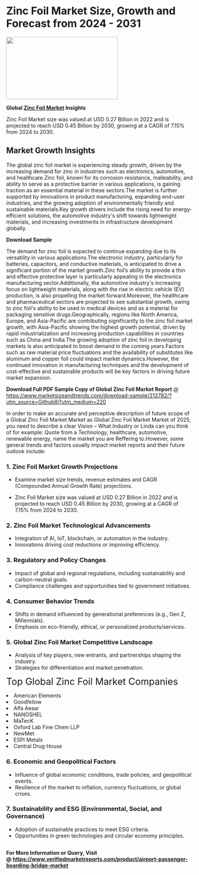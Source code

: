 <H1>Zinc Foil Market Size, Growth and Forecast from 2024 - 2031</H1><img class="aligncenter size-medium wp-image-584254" src="https://thirdeyenews.in/wp-content/uploads/2024/09/Global-Market-Research-300x168.jpeg" alt="" width="300" height="168" /><p><strong>Global&nbsp;<a href="https://www.marketsizeandtrends.com/download-sample/212782/?utm_source=Github8j?utm_medium=220">Zinc Foil Market</a> Insights</strong></p><p>Zinc Foil Market size was valued at USD 0.27 Billion in 2022 and is projected to reach USD 0.45 Billion by 2030, growing at a CAGR of 7.15% from 2024 to 2030.</p><p><h2>Market Growth Insights</h2> <p>The global zinc foil market is experiencing steady growth, driven by the increasing demand for zinc in industries such as electronics, automotive, and healthcare.Zinc foil, known for its corrosion resistance, malleability, and ability to serve as a protective barrier in various applications, is gaining traction as an essential material in these sectors.The market is further supported by innovations in product manufacturing, expanding end-user industries, and the growing adoption of environmentally friendly and sustainable materials.Key growth drivers include the rising need for energy-efficient solutions, the automotive industry's shift towards lightweight materials, and increasing investments in infrastructure development globally.</p> <p><strong>Download Sample</strong></p> <p>The demand for zinc foil is expected to continue expanding due to its versatility in various applications.The electronic industry, particularly for batteries, capacitors, and conductive materials, is anticipated to drive a significant portion of the market growth.Zinc foil’s ability to provide a thin and effective protective layer is particularly appealing in the electronics manufacturing sector.Additionally, the automotive industry's increasing focus on lightweight materials, along with the rise in electric vehicle (EV) production, is also propelling the market forward.Moreover, the healthcare and pharmaceutical sectors are projected to see substantial growth, owing to zinc foil's ability to be used in medical devices and as a material for packaging sensitive drugs.Geographically, regions like North America, Europe, and Asia-Pacific are contributing significantly to the zinc foil market growth, with Asia-Pacific showing the highest growth potential, driven by rapid industrialization and increasing production capabilities in countries such as China and India.The growing adoption of zinc foil in developing markets is also anticipated to boost demand in the coming years.Factors such as raw material price fluctuations and the availability of substitutes like aluminum and copper foil could impact market dynamics.However, the continued innovation in manufacturing techniques and the development of cost-effective and sustainable products will be key factors in driving future market expansion.<p><span class=""><strong>Download Full PDF Sample Copy of Global Zinc Foil Market Report</strong> @ <a href="https://www.marketsizeandtrends.com/download-sample/212782/?utm_source=Github8j?utm_medium=220" target="_blank">https://www.marketsizeandtrends.com/download-sample/212782/?utm_source=Github8j?utm_medium=220</a></span></p><p>In order to make an accurate and perceptive description of future scope of a Global&nbsp;Zinc Foil Market Market as Global&nbsp;Zinc Foil Market Market of 2025, you need to describe a clear Vision &ndash; What Industry or Linda can you think of for example: Quote from a Technology, healthcare, automotive, renewable energy, name the market you are Reffering to.However, some general trends and factors usually impact market reports and their future outlook include:</p><h3>1.&nbsp;<strong>Zinc Foil Market Growth Projections</strong></h3><ul><li>Examine market size trends, revenue estimates and CAGR (Compounded Annual Growth Rate) projections.</li><li><p>Zinc Foil Market size was valued at USD 0.27 Billion in 2022 and is projected to reach USD 0.45 Billion by 2030, growing at a CAGR of 7.15% from 2024 to 2030.</p></li></ul><h3>2.&nbsp;<strong>Zinc Foil Market Technological Advancements</strong></h3><ul><li>Integration of AI, IoT, blockchain, or automation in the industry.</li><li>Innovations driving cost reductions or improving efficiency.</li></ul><h3>3.&nbsp;<strong>Regulatory and Policy Changes</strong></h3><ul><li>Impact of global and regional regulations, including sustainability and carbon-neutral goals.</li><li>Compliance challenges and opportunities tied to government initiatives.</li></ul><h3>4.&nbsp;<strong>Consumer Behavior Trends</strong></h3><ul><li>Shifts in demand influenced by generational preferences (e.g., Gen Z, Millennials).</li><li>Emphasis on eco-friendly, ethical, or personalized products/services.</li></ul><h3>5.&nbsp;<strong>Global Zinc Foil Market Competitive Landscape</strong></h3><ul><li>Analysis of key players, new entrants, and partnerships shaping the industry.</li><li>Strategies for differentiation and market penetration.</li></ul><p data-pm-slice="1 1 []"><span style="color: inherit; font-family: inherit; font-size: 25px;">Top Global Zinc Foil Market Companies</span></p><div class="" data-test-id=""><p><li>American Elements</li><li> Goodfellow</li><li> Alfa Aesar</li><li> NANOSHEL</li><li> MaTecK</li><li> Oxford Lab Fine Chem LLP</li><li> NewMet</li><li> ESPI Metals</li><li> Central Drug House</li></p></div><h3>6.&nbsp;<strong>Economic and Geopolitical Factors</strong></h3><ul><li>Influence of global economic conditions, trade policies, and geopolitical events.</li><li>Resilience of the market to inflation, currency fluctuations, or global crises.</li></ul><h3>7.&nbsp;<strong>Sustainability and ESG (Environmental, Social, and Governance)</strong></h3><ul><li>Adoption of sustainable practices to meet ESG criteria.</li><li>Opportunities in green technologies and circular economy principles.</li></ul><h2><strong style="font-size: 14px;">For More Information or Query, Visit @&nbsp;</strong><a style="background-color: #ffffff; font-size: 14px;" href="https://www.marketsizeandtrends.com/report/zinc-foil-market/" target="_blank">https://www.verifiedmarketreports.com/product/airport-passenger-boarding-bridge-market</a></h2>